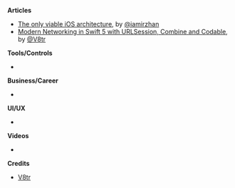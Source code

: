 
**Articles**

* [The only viable iOS architecture](https://medium.com/flawless-app-stories/the-only-viable-ios-architecture-c42f7b4c845d), by [@iamirzhan](https://twitter.com/iamirzhan)
* [Modern Networking in Swift 5 with URLSession, Combine and Codable](https://www.vadimbulavin.com/modern-networking-in-swift-5-with-urlsession-combine-framework-and-codable/), by [@V8tr](https://twitter.com/V8tr)

**Tools/Controls**

* 

**Business/Career**

*

**UI/UX**

* 

**Videos**

*

**Credits**

* [V8tr](https://github.com/V8tr)

